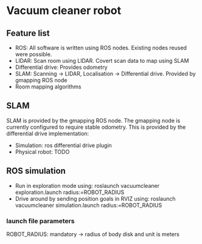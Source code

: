 # Vacuum cleaner robot

## Feature list

* ROS: All software is written using ROS nodes. Existing nodes reused were possible.
* LIDAR: Scan room using LIDAR. Covert scan data to map using SLAM
* Differential drive: Provides odometry
* SLAM: Scanning -> LIDAR, Localisation -> Differential drive. Provided by gmapping ROS node
* Room mapping algorithms

## SLAM
SLAM is provided by the gmapping ROS node. The gmapping node is currently configured to require stable odometry. This is provided
by the differential drive implementation:
* Simulation: ros differential drive plugin
* Physical robot: TODO

## ROS simulation
* Run in exploration mode using: roslaunch vacuumcleaner exploration.launch radius:=ROBOT_RADIUS
* Drive around by sending position goals in RVIZ using: roslaunch vacuumcleaner simulation.launch radius:=ROBOT_RADIUS

### launch file parameters
ROBOT_RADIUS: mandatory -> radius of body disk and unit is meters
